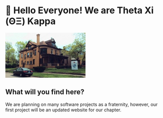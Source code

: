 # 👋 Hello Everyone! We are Theta Xi (ΘΞ) Kappa

![Theta Xi Kappa House](/resources/txk.jpeg)

## What will you find here?

We are planning on many software projects as a fraternity, however, our first project will be an updated website for our chapter.

